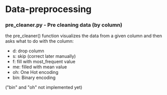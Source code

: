 # Data-preprocessing

### pre_cleaner.py - Pre cleaning data (by column)

the pre_cleaner() function visualizes the data from a given column and then asks what to do with the column:
- d: drop column
- s: skip (correct later manually)
- f: fill with most_frequent value
- me: filled with mean value
- oh: One Hot encoding
- bin: Binary encoding

("bin" and "oh" not implemented yet)
